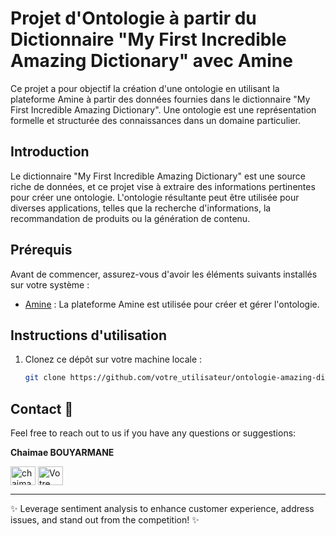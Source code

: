 # Projet d'Ontologie à partir du Dictionnaire "My First Incredible Amazing Dictionary" avec Amine

Ce projet a pour objectif la création d'une ontologie en utilisant la plateforme Amine à partir des données fournies dans le dictionnaire "My First Incredible Amazing Dictionary". Une ontologie est une représentation formelle et structurée des connaissances dans un domaine particulier.

## Introduction

Le dictionnaire "My First Incredible Amazing Dictionary" est une source riche de données, et ce projet vise à extraire des informations pertinentes pour créer une ontologie. L'ontologie résultante peut être utilisée pour diverses applications, telles que la recherche d'informations, la recommandation de produits ou la génération de contenu.

## Prérequis

Avant de commencer, assurez-vous d'avoir les éléments suivants installés sur votre système :

- [Amine](lien_vers_le_site_de_Amine) : La plateforme Amine est utilisée pour créer et gérer l'ontologie.

## Instructions d'utilisation

1. Clonez ce dépôt sur votre machine locale :

   ```bash
   git clone https://github.com/votre_utilisateur/ontologie-amazing-dictionary.git


 ## Contact :busts_in_silhouette:
Feel free to reach out to us if you have any questions or suggestions:

**Chaimae BOUYARMANE**

 <a href="https://linkedin.com/in/chaimae-bouyarmane-14882622b" target="blank"><img align="center" src="https://raw.githubusercontent.com/rahuldkjain/github-profile-readme-generator/master/src/images/icons/Social/linked-in-alt.svg" alt="chaimae bouyarmane" height="30" width="40" /></a>
<a href="https://github.com/chaimaebouyarmane" target="_blank">
  <img align="center" src="https://raw.githubusercontent.com/rahuldkjain/github-profile-readme-generator/master/src/images/icons/Social/github.svg" alt="Votre nom" height="30" width="40" />
</a> 


---

✨ Leverage sentiment analysis to enhance customer experience, address issues, and stand out from the competition! ✨
